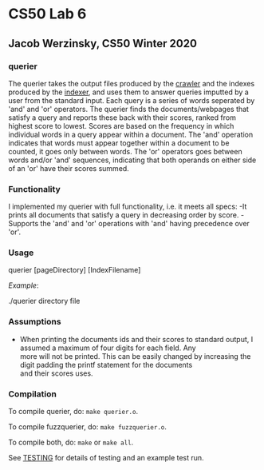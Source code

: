 # CS50 Lab 6
## Jacob Werzinsky, CS50 Winter 2020

### querier

The querier takes the output files produced by the [crawler](../crawler/README.md) and the indexes produced by the [indexer](../indexer/README.md), and uses them to answer queries imputted by a user from the standard input. Each query is a series of words seperated by 'and' and 'or' operators. The querier finds the documents/webpages that satisfy a query and reports these back with their scores, ranked from highest score to lowest. Scores are based on the frequency in which individual words in a query appear within a document. The 'and' operation indicates that words must appear together within a document to be counted, it goes only between words. The 'or' operators goes between words and/or 'and' sequences, indicating that both operands on either side of an 'or' have their scores summed.

### Functionality

I implemented my querier with full functionality, i.e. it meets all specs:
  -It prints all documents that satisfy a query in decreasing order by score.
  -Supports the 'and' and 'or' operations with 'and' having precedence over 'or'.

### Usage

querier [pageDirectory] [IndexFilename]

*Example*:

./querier directory file

### Assumptions

- When printing the documents ids and their scores to standard output, I assumed a maximum of four digits for each field. Any   
  more will not be printed. This can be easily changed by increasing the digit padding the printf statement for the documents    
  and their scores uses.

### Compilation
To compile querier, do: `make querier.o`.

To compile fuzzquerier, do: `make fuzzquerier.o`.

To compile both, do: `make` or `make all`.

See [TESTING](TESTING.md) for details of testing and an example test run.
